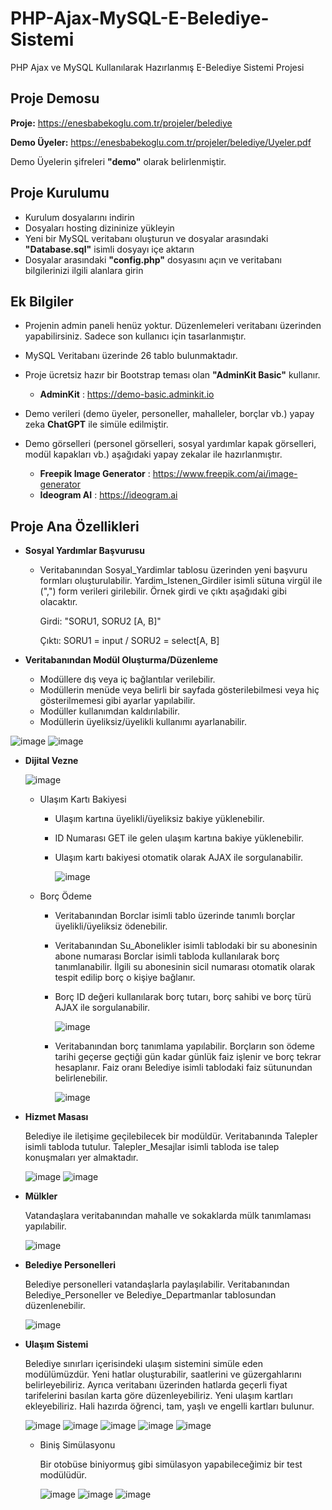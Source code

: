 # PHP-Ajax-MySQL-E-Belediye-Sistemi
PHP Ajax ve MySQL Kullanılarak Hazırlanmış E-Belediye Sistemi Projesi

## Proje Demosu

**Proje:** https://enesbabekoglu.com.tr/projeler/belediye

**Demo Üyeler:** https://enesbabekoglu.com.tr/projeler/belediye/Uyeler.pdf

Demo Üyelerin şifreleri **"demo"** olarak belirlenmiştir.

## Proje Kurulumu
- Kurulum dosyalarını indirin
- Dosyaları hosting dizininize yükleyin
- Yeni bir MySQL veritabanı oluşturun ve dosyalar arasındaki **"Database.sql"** isimli dosyayı içe aktarın
- Dosyalar arasındaki **"config.php"** dosyasını açın ve veritabanı bilgilerinizi ilgili alanlara girin

## Ek Bilgiler
- Projenin admin paneli henüz yoktur. Düzenlemeleri veritabanı üzerinden yapabilirsiniz. Sadece son kullanıcı için tasarlanmıştır.

- MySQL Veritabanı üzerinde 26 tablo bulunmaktadır.
  
- Proje ücretsiz hazır bir Bootstrap teması olan **"AdminKit Basic"** kullanır.
  
  - **AdminKit** : https://demo-basic.adminkit.io
    
- Demo verileri (demo üyeler, personeller, mahalleler, borçlar vb.) yapay zeka **ChatGPT** ile simüle edilmiştir.
  
- Demo görselleri (personel görselleri, sosyal yardımlar kapak görselleri, modül kapakları vb.) aşağıdaki yapay zekalar ile hazırlanmıştır.
  
  - **Freepik Image Generator** : https://www.freepik.com/ai/image-generator
  - **Ideogram AI** : https://ideogram.ai

## Proje Ana Özellikleri
- **Sosyal Yardımlar Başvurusu**
  - Veritabanından Sosyal_Yardimlar tablosu üzerinden yeni başvuru formları oluşturulabilir. Yardim_Istenen_Girdiler isimli sütuna virgül ile (",") form verileri girilebilir. Örnek girdi ve çıktı aşağıdaki gibi olacaktır.

    Girdi: "SORU1, SORU2 [A, B]"
    
    Çıktı: SORU1 = input / SORU2 = select[A, B]
    
- **Veritabanından Modül Oluşturma/Düzenleme**
  
  - Modüllere dış veya iç bağlantılar verilebilir.
  - Modüllerin menüde veya belirli bir sayfada gösterilebilmesi veya hiç gösterilmemesi gibi ayarlar yapılabilir.
  - Modüller kullanımdan kaldırılabilir.
  - Modüllerin üyeliksiz/üyelikli kullanımı ayarlanabilir.
    
![image](https://github.com/enesbabekoglu/PHP-Ajax-MySQL-E-Belediye-Sistemi/assets/92182480/4be1ecc9-b689-4e0f-8650-00f9479f8585)
![image](https://github.com/enesbabekoglu/PHP-Ajax-MySQL-E-Belediye-Sistemi/assets/92182480/e2947d8d-8081-42cd-8bf0-7fe92378a09c)

- **Dijital Vezne**

    ![image](https://github.com/enesbabekoglu/PHP-Ajax-MySQL-E-Belediye-Sistemi/assets/92182480/5082e0c3-593f-4e8d-99e4-ec3edae582b5)
  
  - Ulaşım Kartı Bakiyesi
    
    - Ulaşım kartına üyelikli/üyeliksiz bakiye yüklenebilir.
    - ID Numarası GET ile gelen ulaşım kartına bakiye yüklenebilir.
    - Ulaşım kartı bakiyesi otomatik olarak AJAX ile sorgulanabilir.
      
      ![image](https://github.com/enesbabekoglu/PHP-Ajax-MySQL-E-Belediye-Sistemi/assets/92182480/d4b9f4ed-5a0e-45e5-9401-2d3f6148fe08)

   
  - Borç Ödeme
    
    - Veritabanından Borclar isimli tablo üzerinde tanımlı borçlar üyelikli/üyeliksiz ödenebilir.
    - Veritabanından Su_Abonelikler isimli tablodaki bir su abonesinin abone numarası Borclar isimli tabloda kullanılarak borç tanımlanabilir. İlgili su abonesinin sicil numarası otomatik olarak tespit edilip borç o kişiye bağlanır.
    - Borç ID değeri kullanılarak borç tutarı, borç sahibi ve borç türü AJAX ile sorgulanabilir.
   
      ![image](https://github.com/enesbabekoglu/PHP-Ajax-MySQL-E-Belediye-Sistemi/assets/92182480/1e42c1d9-0584-4ce6-8070-7c7c786407b1)

    - Veritabanından borç tanımlama yapılabilir. Borçların son ödeme tarihi geçerse geçtiği gün kadar günlük faiz işlenir ve borç tekrar hesaplanır. Faiz oranı Belediye isimli tablodaki faiz sütunundan belirlenebilir.
      
      ![image](https://github.com/enesbabekoglu/PHP-Ajax-MySQL-E-Belediye-Sistemi/assets/92182480/761c5ed5-fa15-41e2-9835-2aac24c0e701)

- **Hizmet Masası**

  Belediye ile iletişime geçilebilecek bir modüldür. Veritabanında Talepler isimli tabloda tutulur. Talepler_Mesajlar isimli tabloda ise talep konuşmaları yer almaktadır.

  ![image](https://github.com/enesbabekoglu/PHP-Ajax-MySQL-E-Belediye-Sistemi/assets/92182480/e39d3ce3-6186-47bd-9421-4939c715d68e)
  ![image](https://github.com/enesbabekoglu/PHP-Ajax-MySQL-E-Belediye-Sistemi/assets/92182480/cdbd451b-c11a-4ad3-95bc-513f31c55310)

- **Mülkler**

  Vatandaşlara veritabanından mahalle ve sokaklarda mülk tanımlaması yapılabilir.

  ![image](https://github.com/enesbabekoglu/PHP-Ajax-MySQL-E-Belediye-Sistemi/assets/92182480/d7c45264-6402-4e92-8082-0e3d259130bd)

- **Belediye Personelleri**

  Belediye personelleri vatandaşlarla paylaşılabilir. Veritabanından Belediye_Personeller ve Belediye_Departmanlar tablosundan düzenlenebilir.

  ![image](https://github.com/enesbabekoglu/PHP-Ajax-MySQL-E-Belediye-Sistemi/assets/92182480/6131fac6-622d-414d-81f5-cac58b83f53f)

- **Ulaşım Sistemi**

  Belediye sınırları içerisindeki ulaşım sistemini simüle eden modülümüzdür. Yeni hatlar oluşturabilir, saatlerini ve güzergahlarını belirleyebiliriz. Ayrıca veritabanı üzerinden hatlarda geçerli fiyat tarifelerini basılan karta göre düzenleyebiliriz. Yeni ulaşım kartları ekleyebiliriz. Hali hazırda öğrenci, tam, yaşlı ve engelli kartları bulunur.

  ![image](https://github.com/enesbabekoglu/PHP-Ajax-MySQL-E-Belediye-Sistemi/assets/92182480/9a87ec1b-36ab-4c75-8d16-7c69ffe252d0)
  ![image](https://github.com/enesbabekoglu/PHP-Ajax-MySQL-E-Belediye-Sistemi/assets/92182480/829ed9ef-ef56-4b8a-a86b-130ef6bf622c)
  ![image](https://github.com/enesbabekoglu/PHP-Ajax-MySQL-E-Belediye-Sistemi/assets/92182480/d8d5530a-2ad6-4921-a2c1-933a4444d3f6)
  ![image](https://github.com/enesbabekoglu/PHP-Ajax-MySQL-E-Belediye-Sistemi/assets/92182480/456099b8-29ca-4101-962c-0e4463970140)
  ![image](https://github.com/enesbabekoglu/PHP-Ajax-MySQL-E-Belediye-Sistemi/assets/92182480/53ba34f1-3cbb-4fe4-ad69-19751b63098a)

  - Biniş Simülasyonu

    Bir otobüse biniyormuş gibi simülasyon yapabileceğimiz bir test modülüdür.

    ![image](https://github.com/enesbabekoglu/PHP-Ajax-MySQL-E-Belediye-Sistemi/assets/92182480/f961b2d6-51c5-4963-af2e-df571509e2c6)
    ![image](https://github.com/enesbabekoglu/PHP-Ajax-MySQL-E-Belediye-Sistemi/assets/92182480/8ad48ab0-2964-476f-a72b-76924eaafc4f)
    ![image](https://github.com/enesbabekoglu/PHP-Ajax-MySQL-E-Belediye-Sistemi/assets/92182480/a3018bbb-07a8-4994-b4b1-a664650cee83)

    


